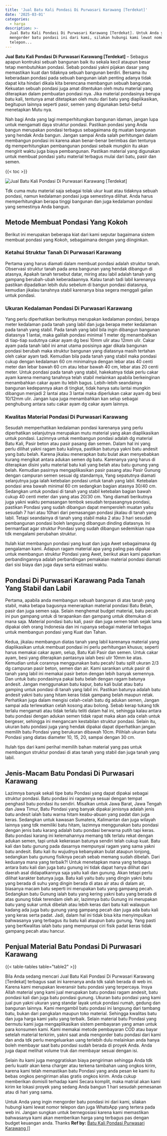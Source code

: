 ```yaml
---
title: 'Jual Batu Kali Pondasi Di Purwasari Karawang [Terdekat]'
date: '2025-03-01'
categories:
  - harga
description: >-
  Jual Batu Kali Pondasi Di Purwasari Karawang [Terdekat]. Untuk Anda yang ingin
  mengorder batu pondasi ini dari kami, silakan hubungi kami lewat nomor
  telepon...
---
```


**Jual Batu Kali Pondasi Di Purwasari Karawang \[Terdekat\]** – Sebagus apapun kontruksi sebuah bangunan baik itu sekala kecil ataupun besar tetap membutuhkan pondasi. Sebab pondasi yakni pijakan dasar yang memastikan kuat dan tidaknya sebuah bangunan berdiri. Bersama itu keberadaan pondasi pada sebuah bangunan ialah penting adanya tidak dapat kita hindari dikala kita berencana membangun sebuah bangunan. Kekuatan sebuah pondasi juga amat ditentukan oleh mutu material yang diterapkan dalam pembuatan pondasi nya. Jika material pondasinya berupa batu kali, tentunya amat ditetapkan oleh mutu dari batu yang diaplikasikan, begitupun lainnya seperti pasir, semen yang digunakan betul-betul menetapkan Mutu nya.

Nah bagi Anda yang lagi memperhitungkan bangunan idaman, jangan lupa untuk mengamati daya struktur pondasi. Pastikan pondasi yang Anda bangun merupakan pondasi terbagus sebagaimana dg muatan bangunan yang hendak Anda bangun. Jangan sampai Anda salah perhitungan dalam membangun pondasi ini karena akan benar-benar berimbas dan tentunya dg memperhitungkan pembangunan pondasi sebaik mungkin itu akan mengirit waktu juga biaya pembangunan. Pastikan material yang digunakan untuk membuat pondasi yaitu material terbagus mulai dari batu, pasir dan semen.

{{< toc >}}

![Jual Batu Kali Pondasi Di Purwasari Karawang [Terdekat]](/images/jual-batu-kali-06.png)

Tdk cuma mutu material saja sebagai tolak ukur kuat atau tidaknya sebuah pondasi, namun kedalaman pondasi juga semestinya dilihat. Anda harus memperhitungkan berapa tinggi bangunan dan juga kedalaman pondasi yang semestinya Anda bangun.

## Metode Membuat Pondasi Yang Kokoh

Berikut ini merupakan beberapa kiat dari kami seputar bagaimana sistem membuat pondasi yang Kokoh, sebagaimana dengan yang diinginkan.

### Ketahui Struktur Tanah Di Purwasari Karawang

Pertama yang harus diamati dalam membuat pondasi adalah struktur tanah. Observasi struktur tanah pada area bangunan yang hendak dibangun di atasnya, Apakah tanah tersebut datar, miring atau labil adalah tanah yang gampang berubah-ubah keberadaannya. Kalau tanah tadi labil karenanya pastikan dipadatkan lebih dulu sebelum di bangun pondasi diatasnya, kemudian jikalau tanahnya stabil karenanya bisa segera menggali galian untuk pondasi.

### Ukuran Kedalaman Pondasi Di Purwasari Karawang

Yang perlu diperhatikan berikutnya merupakan kedalaman pondasi, berapa meter kedalaman pada tanah yang labil dan juga berapa meter kedalaman pada tanah yang stabil. Pada tanah yang labil bila ingin dibangun bangunan diatasnya 1 lantai, maka galilah pondasi minimal 1 meter dg menambahkan di tiap-tiap sudutnya cakar ayam dg besi 10mm ulir atau 12mm ulir. Cakar ayam pada tanah labil ini amat utama posisinya agar dikala bangunan pondasi berubah maka struktur bangunan yang diatasnya masih tertahan oleh cakar ayam tadi. Kemudian bila pada tanah yang stabil maka pondasi cukup dengan kedalaman 60 cm minimalnya dengan lebar atas 40 centi meter dan lebar bawah 60 cm atau lebar bawah 40 cm, lebar atas 20 centi meter. Untuk pondasi pada tanah yang stabil, hakekatnya tidak perlu cakar ayam karena memang tanahnya telah stabil melainkan apabila berkeinginan menambahkan cakar ayam itu lebih bagus. Lebih-lebih seandainya bangunan kedepannya akan di tingkat, tidak hanya satu lantai mungkin dibangun menjadi 2 lantai atau 3 lantai maka diperlukan cakar ayam dg besi 10/12mm ulir. Jangan lupa juga menambahkan kan selup sebagai penghubung antara satu cakar ayam dg cakar ayam lainnya.

### Kwalitas Material Pondasi Di Purwasari Karawang

Sesudah memperhatikan kedalaman pondasi karenanya yang perlu diperhatikan selanjutnya merupakan mutu material yang akan diaplikasikan untuk pondasi. Lazimnya untuk membangun pondasi adalah dg material Batu Kali, Pasir beton atau pasir pasang dan semen. Dalam hal ini yang perlu dilihat yakni ragam batu kalinya, pastikan batunya yakni batu andesit yang batu belah. Karena jikalau menerapkan batu bulat akan menyebabkan kurang mengikat antara adukan semen dg batu. Karenanya yang harus di diterapkan disini yaitu material batu kali yang belah atau batu gunung yang belah. Kemudian pasirnya mengaplikasikan pasir pasang atau Pasir Gunung dengan campuran semen sesuai dg standarnya, Yang sepatutnya diamati selanjutnya juga ialah ketebalan pondasi untuk tanah yang labil. Ketebalan pondasi area bawah minimal 60 cm sedangkan bagian atasnya 30/40 cm. Sedangkan untuk pondasi di tanah yang stabil ketebalan bagian bawah cukup 40 centi meter dan yang atas 20/30 cm. Yang diamati berikutnya juga yakni waktu pemasangan tembok sesudah terpasangnya pondasi, pastikan Pondasi yang sudah dibangun dapat memperoleh muatan yaitu sesudah 7 hari atau 10hari dari pemasangan pondasi jikalau di tanah yang labil. Tetapi seandainya di tanah yang stabil maka 2 atau 3 hari sesudah pembangunan pondasi boleh langsung dibangun dinding diatasnya. Ini bermanfaat agar struktur Pondasi yang sudah dibangun sedemikian rupa tdk mengalami perubahan struktur.

Itulah kiat membangun pondasi yang kuat dan juga Awet sebagaimana dg pengalaman kami. Adapun ragam material apa yang paling pas dipakai untuk membangun struktur Pondasi yang Awet, berikut akan kami paparkan perbandingannya adalah perbandingan pemakaian material pondasi diamati dari sisi biaya dan juga daya serta estimasi waktu.

## Pondasi Di Purwasari Karawang Pada Tanah Yang Stabil dan Labil

Pertama, apabila anda membangun sebuah bangunan di atas tanah yang stabil, maka betapa bagusnya menerapkan material pondasi Batu Belah, pasir dan juga semen saja. Selain menghemat budget material, batu pecah ini pun gampang untuk di terapankan dan gampang untuk ditemukan di mana saja. Material pondasi batu kali, pasir dan juga semen telah sejak lama dipakai oleh orang Indonesia dan ini rupanya sebagai material terbagus untuk membangun pondasi yang Kuat dan Tahan.

Kedua, jikalau membangun diatas tanah yang labil karenanya material yang diaplikasikan untuk membuat pondasi ini perlu perhitungan khusus; seperti harus memakai cakar ayam, selup, Batu Kali Pasir dan semen. Untuk cakar ayam, besi yang diterapkan pantasnya ialah besi ulir 10mm ke atas. Kemudian untuk corannya menggunakan batu pecah/ batu split ukuran 2/3 dg campuran pasir beton, semen dan air. Kami sarankan untuk pasir di tanah yang labil ini memakai pasir beton dengan lebih banyak semennya. Dan untuk batu pondasinya pakai batu belah dengan ragam batunya andesit. Jangan menggunakan batu kapur, batu kali bulat atau batu gamping untuk pondasi di tanah yang labil ini. Pastikan batunya adalah batu andesit yakni batu yang hitam keras tidak gampang belah maupun retak. Perhatikan juga dalam mengisi celah-celah batu dg adukan semen, Jangan sampai ada terlewatkan celah kosong atau bolong. Sebab kerap tukang tdk terlalu mengamati atau tidak terlalu teliti dalam hal ini, sehingga kalau antara batu pondasi dengan adukan semen tidak rapat maka akan ada celah untuk bergeser, sehingga ini mengancam kestabilan struktur pondasi. Selain itu, ukuran batu pondasi juga yang hendak dipakai dapat diperhatikan jangan memilih batu Pondasi yang berukuran dibawah 10cm. Pilihlah ukuran batu Pondasi yang diatas diameter 10, 15, 20, sampai dengan 30 cm.

Itulah tips dari kami perihal memilih bahan material yang pas untuk membangun struktur pondasi di atas tanah yang stabil dan juga tanah yang labil.

## Jenis-Macam Batu Pondasi Di Purwasari Karawang

Lazimnya banyak sekali tipe batu Pondasi yang dapat dipakai sebagai struktur pondasi. Batu pondasi ini ragamnya sesuai dengan tempat penghasil batu pondasi itu sendiri. Misalkan untuk Jawa Barat, Jawa Tengah dan Jawa Timur, Batu Pondasi yang banyak dipakai jenisnya adalah jenis batu andesit ialah batu warna hitam keabu-abuan yang padat dan juga keras. Sedangkan untuk kawasan Sumatera, Kalimantan dan juga wilayah lainnya yang tdk memiliki batu hitam, lazimnya menggunakan batu pondasi dengan jenis batu karang adalah batu pondasi berwarna putih tapi keras. Batu pondasi karang ini kelemahannya memang tdk terlalu rekat dengan adukan semen, tapi untuk kekerasan batunya sendiri telah cukup kuat. Batu kali dan batu gunung pada dasarnya mempunyai ragam yang sama yakni batu andesit. Batu kali itu wujudnya kebanyakan bulat ataupun lonjong, sedangkan batu gunung fisiknya pecah sebab memang sudah dibelah. Dari keduanya mana yang terbaik?! Untuk menetapkan mana yang terbagus antara batu kali dan juga batu gunung ini tidak dapat hanya dilihat dari daerah asal didapatkannya saja yaitu kali dan gunung. Akan tetapi perlu dilihat karakter batunya juga. Batu kali yaitu batu yang dingin yakni batu yang berada di suhu yang dingin berada di atas air atau di dalam air, biasanya macam batu seperti ini merupakan batu yang gampang pecah. Sedangkan batu Gunung ialah batu yang kering yakni batu yang berada di atas gunung tidak terendam oleh air, lazimnya batu Gunung ini merupakan batu yang sukar untuk dibelah atau lebih keras dari batu kali walaupun kadang ada juga batu gunung yang gampang pecah dan juga ada batu kali yang keras serta padat. Jadi, dalam hal ini tidak bisa kita menyimpulkan bahwasanya yang terbagus itu batu kali ataupun batu gunung. Yang pasti yang berKwalitas ialah batu yang mempunyai ciri fisik padat keras tidak gampang pecah atau hancur.

## Penjual Material Batu Pondasi Di Purwasari Karawang

{{< table-tables table="table2" >}}

Bila Anda sedang mencari Jual Batu Kali Pondasi Di Purwasari Karawang \[Terdekat\] terbagus saat ini karenanya anda tdk salah berada di web ini. Karena kami merupakan leveransir batu pondasi yang terpercaya. Insya Allah material yang kami jual merupakan batu pondasi ragam andesit, batu pondasi kali dan juga batu pondasi gunung. Ukuran batu pondasi yang kami jual pun yakni ukuran yang standar layak untuk pondasi rumah, gedung dan bangunan lainnya. Kami mengambil batu pondasi ini langsung dari tambang batu, bukan dari pangkalan maupun toko material. Sehingga kwalitas batu dan juga harga kami yaitu yang terbaik. Selain material batu Pondasi yang bermutu kami juga mengaplikasikan sistem pembayaran yang aman untuk para konsumen kami. Kami memakai metode pembayaran COD atau bayar setelah material terkirim, yakni saat anda mengorder batu pondasi dari kami dan anda tdk perlu mengeluarkan uang terlebih dulu melainkan anda hanya boleh membayar saat batu pondasi sudah berada di proyek Anda. Anda juga dapat melihat volume truk dan membayar sesuai dengan isi.

Selain itu kami juga menggratiskan biaya pengiriman sehingga Anda tdk perlu kuatir akan kena charger atau terkena tambahan uang ongkos kirim, karena kami telah memastikan batu Pondasi yang anda pesan ke kami itu bebas ongkos pengiriman alias gratis ongkos kirim. Anda cukup memberikan domisili terhadap kami Secara komplit, maka matrial akan kami kirim ke lokasi proyek yang sedang Anda bangun 1 hari sesudah pemesanan atau di hari yang sama.

Untuk Anda yang ingin mengorder batu pondasi ini dari kami, silakan hubungi kami lewat nomor telepon dan juga WhatsApp yang tertera pada web ini. Jangan sungkan untuk bernegosiasi karena kami memastikan bahwasanya kami akan memberikan harga yang terbagus pas dengan budget keuangan anda. Thanks
**Ref by:** [Batu Kali Pondasi Purwasari Karawang []](https://id.wikipedia.org/wiki/Batu)
